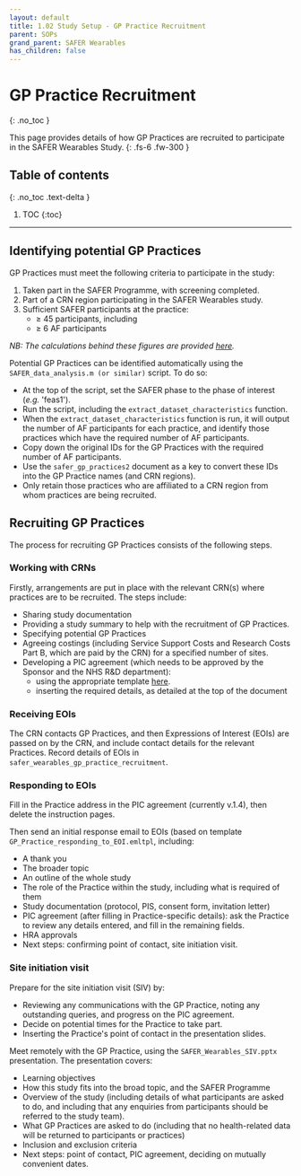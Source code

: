 ```yaml
---
layout: default
title: 1.02 Study Setup - GP Practice Recruitment
parent: SOPs
grand_parent: SAFER Wearables
has_children: false
---
```


# GP Practice Recruitment
{: .no_toc }

This page provides details of how GP Practices are recruited to participate in the SAFER Wearables Study.
{: .fs-6 .fw-300 }

## Table of contents
{: .no_toc .text-delta }

1. TOC
{:toc}

---

## Identifying potential GP Practices

GP Practices must meet the following criteria to participate in the study:
1. Taken part in the SAFER Programme, with screening completed.
2. Part of a CRN region participating in the SAFER Wearables study.
3. Sufficient SAFER participants at the practice:
   - &#8805; 45 participants, including
   - &#8805; 6 AF participants

_NB: The calculations behind these figures are provided [here](https://github.com/peterhcharlton/safer-wearables/blob/main/planning/safer_wearables_planning.ipynb)._

Potential GP Practices can be identified automatically using the `SAFER_data_analysis.m (or similar)` script. To do so:
- At the top of the script, set the SAFER phase to the phase of interest (_e.g._ 'feas1').
- Run the script, including the `extract_dataset_characteristics` function.
- When the `extract_dataset_characteristics` function is run, it will output the number of AF participants for each practice, and identify those practices which have the required number of AF participants.
- Copy down the original IDs for the GP Practices with the required number of AF participants.
- Use the `safer_gp_practices2` document as a key to convert these IDs into the GP Practice names (and CRN regions).
- Only retain those practices who are affiliated to a CRN region from whom practices are being recruited.

## Recruiting GP Practices

The process for recruiting GP Practices consists of the following steps.

### Working with CRNs

Firstly, arrangements are put in place with the relevant CRN(s) where practices are to be recruited. The steps include:
- Sharing study documentation
- Providing a study summary to help with the recruitment of GP Practices.
- Specifying potential GP Practices
- Agreeing costings (including Service Support Costs and Research Costs Part B, which are paid by the CRN) for a specified number of sites.
- Developing a PIC agreement (which needs to be approved by the Sponsor and the NHS R&D department):
  - using the appropriate template [here](https://www.myresearchproject.org.uk/help/hlptemplatesfor.aspx#PIC-contracting).
  - inserting the required details, as detailed at the top of the document

### Receiving EOIs

The CRN contacts GP Practices, and then Expressions of Interest (EOIs) are passed on by the CRN, and include contact details for the relevant Practices. Record details of EOIs in `safer_wearables_gp_practice_recruitment`.

### Responding to EOIs

Fill in the Practice address in the PIC agreement (currently v.1.4), then delete the instruction pages.

Then send an initial response email to EOIs (based on template `GP_Practice_responding_to_EOI.emltpl`, including:
- A thank you
- The broader topic
- An outline of the whole study
- The role of the Practice within the study, including what is required of them
- Study documentation (protocol, PIS, consent form, invitation letter)
- PIC agreement (after filling in Practice-specific details): ask the Practice to review any details entered, and fill in the remaining fields.
- HRA approvals
- Next steps: confirming point of contact, site initiation visit.

### Site initiation visit

Prepare for the site initiation visit (SIV) by:
- Reviewing any communications with the GP Practice, noting any outstanding queries, and progress on the PIC agreement.
- Decide on potential times for the Practice to take part.
- Inserting the Practice's point of contact in the presentation slides.

Meet remotely with the GP Practice, using the `SAFER_Wearables_SIV.pptx` presentation. The presentation covers:
- Learning objectives
- How this study fits into the broad topic, and the SAFER Programme
- Overview of the study (including details of what participants are asked to do, and including that any enquiries from participants should be referred to the study team).
- What GP Practices are asked to do (including that no health-related data will be returned to participants or practices)
- Inclusion and exclusion criteria
- Next steps: point of contact, PIC agreement, deciding on mutually convenient dates.
